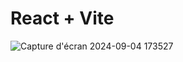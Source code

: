 # React + Vite

![Capture d'écran 2024-09-04 173527](https://github.com/user-attachments/assets/5582de99-b41c-4fd5-a90a-ae056488c9e3)
